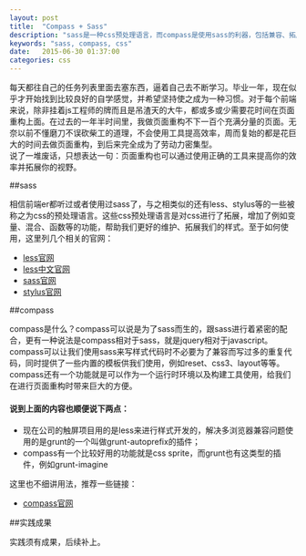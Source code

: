 ```yaml
---
layout: post
title:  "Compass + Sass"
description: "sass是一种css预处理语言，而compass是使用sass的利器，包括兼容、拓展、编译等处理"
keywords: "sass, compass, css"
date:   2015-06-30 01:37:00
categories: css
---
```


每天都往自己的任务列表里面去塞东西，逼着自己去不断学习。毕业一年，现在似乎才开始找到比较良好的自学感觉，并希望坚持使之成为一种习惯。对于每个前端来说，除非挂着js工程师的牌而且是吊渣天的大牛，都或多或少需要花时间在页面重构上面。在过去的一年半时间里，我做页面重构不下一百个充满分量的页面。无奈以前不懂磨刀不误砍柴工的道理，不会使用工具提高效率，周而复始的都是花巨大的时间去做页面重构，到后来完全成为了劳动力密集型。
<br/>
说了一堆废话，只想表达一句：页面重构也可以通过使用正确的工具来提高你的效率并拓展你的视野。


##sass

相信前端er都听过或者使用过sass了，与之相类似的还有less、stylus等的一些被称之为css的预处理语言。这些css预处理语言是对css进行了拓展，增加了例如变量、混合、函数等的功能，帮助我们更好的维护、拓展我们的样式。至于如何使用，这里列几个相关的官网：

- [less官网](http://lesscss.org/)
- [less中文官网](http://less.bootcss.com/)
- [sass官网](http://sass-lang.com/)
- [stylus官网](https://learnboost.github.io/stylus/)


##compass

compass是什么？compass可以说是为了sass而生的，跟sass进行着紧密的配合，更有一种说法是compass相对于sass，就是jquery相对于javascript。compass可以让我们使用sass来写样式代码时不必要为了兼容而写过多的重复代码，同时提供了一些内置的模板供我们使用，例如reset、css3、layout等等。compass还有一个功能就是可以作为一个运行时环境以及构建工具使用，给我们在进行页面重构时带来巨大的方便。

#### 说到上面的内容也顺便说下两点：
- 现在公司的触屏项目用的是less来进行样式开发的，解决多浏览器兼容问题使用的是grunt的一个叫做grunt-autoprefix的插件；
- compass有一个比较好用的功能就是css sprite，而grunt也有这类型的插件，例如grunt-imagine

这里也不细讲用法，推荐一些链接：

- [compass官网](http://compass-style.org/)


##实践成果

实践须有成果，后续补上。

